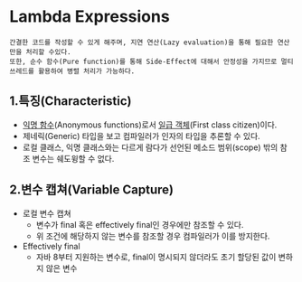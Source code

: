 Lambda Expressions
===============================
    간결한 코드를 작성할 수 있게 해주며, 지연 연산(Lazy evaluation)을 통해 필요한 연산만을 처리할 수있다.
    또한, 순수 함수(Pure function)를 통해 Side-Effect에 대해서 안정성을 가지므로 멀티 쓰레드를 활용하여 병렬 처리가 가능하다.

1.특징(Characteristic)
-------------------------------
 + [익명 함수](https://namu.wiki/w/%EB%9E%8C%EB%8B%A4%EC%8B%9D?from=%EC%9D%B5%EB%AA%85%ED%95%A8%EC%88%98)(Anonymous functions)로서 [일급 객체](https://ko.wikipedia.org/wiki/%EC%9D%BC%EA%B8%89_%EA%B0%9D%EC%B2%B4)(First class citizen)이다.
 + 제네릭(Generic) 타입을 보고 컴파일러가 인자의 타입을 추론할 수 있다.
 + 로컬 클래스, 익명 클래스와는 다르게 람다가 선언된 메소드 범위(scope) 밖의 참조 변수는 쉐도윙할 수 없다.
 
2.변수 캡쳐(Variable Capture)
--------------------------------
 + 로컬 변수 캡쳐
   - 변수가 final 혹은 effectively final인 경우에만 참조할 수 있다.
   - 위 조건에 해당하지 않는 변수를 참조할 경우 컴파일러가 이를 방지한다.
 + Effectively final
   - 자바 8부터 지원하는 변수로, final이 명시되지 않더라도 초기 할당된 값이 변하지 않은 변수

